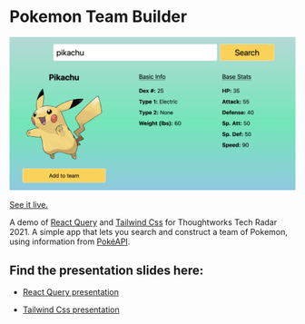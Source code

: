 # Pokemon Team Builder

![Team Builder with Pikachu in search](/src/sample-pic.png)

[See it live.](https://ubercj.github.io/poke-team-builder/)

A demo of [React Query](https://react-query.tanstack.com/) and [Tailwind Css](https://tailwindcss.com/) for Thoughtworks Tech Radar 2021. A simple app that lets you search and construct a team of Pokemon, using information from [PokéAPI](https://pokeapi.co/).

## Find the presentation slides here:

* [React Query presentation](https://docs.google.com/presentation/d/1CzlNOljcTc1oFdQZNneGZUXGs2Dm-lvo/edit?usp=sharing&ouid=117225714034441732409&rtpof=true&sd=true)

* [Tailwind Css presentation](https://docs.google.com/presentation/d/16XeWaacdSKa-8MAZiKJ5pVdr9T_ksesX/edit?usp=sharing&ouid=117225714034441732409&rtpof=true&sd=true)

